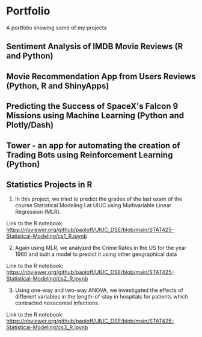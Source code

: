 # Portfolio
A portfolio showing some of my projects

## Sentiment Analysis of IMDB Movie Reviews (R and Python)

## Movie Recommendation App from Users Reviews (Python, R and ShinyApps)

## Predicting the Success of SpaceX's Falcon 9 Missions using Machine Learning (Python and Plotly/Dash)

## Tower - an app for automating the creation of Trading Bots using Reinforcement Learning (Python)

## Statistics Projects in R

1. In this project, we tried to predict the grades of the last exam of the course Statistical Modeling I at UIUC using Multivariable Linear Regression (MLR).
   
Link to the R notebook: https://nbviewer.org/github/paoloff/UIUC_DSE/blob/main/STAT425-Statistical-Modeling/cs1_R.ipynb

2. Again using MLR, we analyzed the Crime Rates in the US for the year 1960 and built a model to predict it using other geographical data
   
Link to the R notebook: https://nbviewer.org/github/paoloff/UIUC_DSE/blob/main/STAT425-Statistical-Modeling/cs2_R.ipynb

3. Using one-way and two-way ANOVA, we investigated the effects of different variables in the length-of-stay in hospitals for patients which contracted nosocomial infections.

Link to the R notebook: https://nbviewer.org/github/paoloff/UIUC_DSE/blob/main/STAT425-Statistical-Modeling/cs3_R.ipynb
